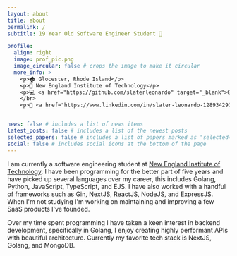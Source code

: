 ```yaml
---
layout: about
title: about
permalink: /
subtitle: 19 Year Old Software Engineer Student 🌱

profile:
  align: right
  image: prof_pic.png
  image_circular: false # crops the image to make it circular
  more_info: >
    <p>🏠 Glocester, Rhode Island</p>
    <p>🏫 New England Institute of Technology</p>
    <p>💻 <a href="https://github.com/slaterleonardo" target="_blank">GitHub</a></p>
    </br>
    <p>🧑 <a href="https://www.linkedin.com/in/slater-leonardo-128934297/" target="_blank">LinkedIn</a></p>


news: false # includes a list of news items
latest_posts: false # includes a list of the newest posts
selected_papers: false # includes a list of papers marked as "selected={true}"
social: false # includes social icons at the bottom of the page
---
```


I am currently a software engineering student at [New England Institute of Technology](https://www.neit.edu/). I have been programming for the better part of five years and have picked up several languages over my career, this includes Golang, Python, JavaScript, TypeScript, and EJS. I have also worked with a handful of frameworks such as Gin, NextJS, ReactJS, NodeJS, and ExpressJS. When I'm not studying I'm working on maintaining and improving a few SaaS products I've founded.

Over my time spent programming I have taken a keen interest in backend development, specifically in Golang, I enjoy creating highly performant APIs with beautiful architecture. Currently my favorite tech stack is NextJS, Golang, and MongoDB.
